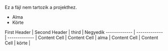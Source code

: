Ez a fájl nem tartozik a projekthez. 

* Alma
* Körte



First Header  | Second Header | third | Negyedik
------------- | ------------- | ------------- |
Content Cell  | Content Cell | alma |
Content Cell  | Content Cell | körte |
